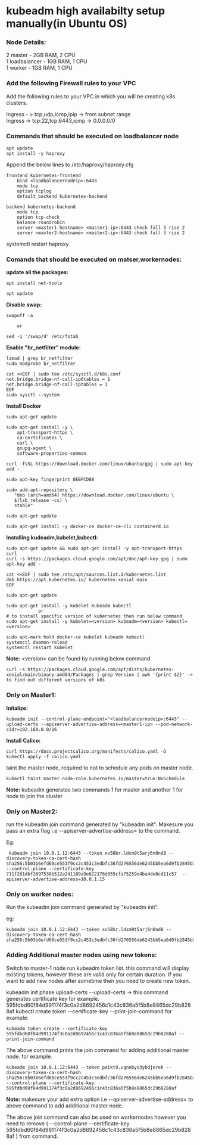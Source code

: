 # kubeadm high availabilty setup manually(in Ubuntu OS)


### Node Details:

2 master - 2GB RAM, 2 CPU  
1 loadbalancer - 1GB RAM, 1 CPU  
1 worker - 1GB RAM, 1 CPU  

### Add the following Firewall rules to your VPC

Add the following rules to your VPC in which you will be creating k8s clusters.

Ingress - > tcp,udp,icmp,ipip -> from subnet range  
Ingress -> tcp:22,tcp:6443,icmp -> 0.0.0.0/0  

### Commands that should be executed on loadbalancer node

```
apt update
apt install -y haproxy
```

Append the below lines to /etc/haproxy/haproxy.cfg

```
frontend kubernetes-frontend
    bind <loadbalancernodeip>:6443
    mode tcp
    option tcplog
    default_backend kubernetes-backend

backend kubernetes-backend
    mode tcp
    option tcp-check
    balance roundrobin
    server <master1-hostname> <master1-ip>:6443 check fall 3 rise 2
    server <master2-hostname> <master2-ip>:6443 check fall 3 rise 2
```

systemctl restart haproxy

### Comands that should be executed on matser,workernodes:

**update all the packages:**

```
apt install net-tools

apt update
```

**Disable swap:**

```
swapoff -a 

    or

sed -i '/swap/d' /etc/fstab
```

**Enable "br_netfilter" module:**

```
lsmod | grep br_netfilter
sudo modprobe br_netfilter

cat <<EOF | sudo tee /etc/sysctl.d/k8s.conf
net.bridge.bridge-nf-call-ip6tables = 1
net.bridge.bridge-nf-call-iptables = 1
EOF
sudo sysctl --system
```

**Install Docker**

```
sudo apt-get update

sudo apt-get install -y \
    apt-transport-https \
    ca-certificates \
    curl \
    gnupg-agent \
    software-properties-common

curl -fsSL https://download.docker.com/linux/ubuntu/gpg | sudo apt-key add -

sudo apt-key fingerprint 0EBFCD88

sudo add-apt-repository \
   "deb [arch=amd64] https://download.docker.com/linux/ubuntu \
   $(lsb_release -cs) \
   stable"

sudo apt-get update

sudo apt-get install -y docker-ce docker-ce-cli containerd.io
```

**Installing kudeadm,kubelet,kubectl:**

```
sudo apt-get update && sudo apt-get install -y apt-transport-https curl
curl -s https://packages.cloud.google.com/apt/doc/apt-key.gpg | sudo apt-key add -

cat <<EOF | sudo tee /etc/apt/sources.list.d/kubernetes.list
deb https://apt.kubernetes.io/ kubernetes-xenial main
EOF

sudo apt-get update

sudo apt-get install -y kubelet kubeadm kubectl
            or 
# to install specific version of kubernetes then run below command
sudo apt-get install -y kubelet=<version> kubeadm=<version> kubectl=<version>

sudo apt-mark hold docker-ce kubelet kubeadm kubectl
systemctl daemon-reload
systemctl restart kubelet
```

**Note:** \<version\> can be found by running below command.

```
curl -s https://packages.cloud.google.com/apt/dists/kubernetes-xenial/main/binary-amd64/Packages | grep Version | awk '{print $2}' -> to find out different versions of k8s
```

### Only on Master1:

**Initalize:**

```
kubeadm init --control-plane-endpoint="<loadbalancernodeip>:6443" --upload-certs --apiserver-advertise-address=<master1-ip> --pod-network-cidr=192.168.0.0/16 
```

**Install Calico:**

```
curl https://docs.projectcalico.org/manifests/calico.yaml -O
kubectl apply -f calico.yaml
```

taint the master node, required to not to schedule any pods on master node.

```
kubectl taint master node-role.kubernetes.io/master=true:NoSchedule
```

**Note:** kubeadm generates two commands 1 for master and another 1 for node to join the cluster


### Only on Master2:


run the kubeadm join command generated by "kubeadm init". Makesure you pass an extra flag i.e --apiserver-advertise-address=<master2-ip> to the command.

Eg:

```
 kubeadm join 10.0.1.12:6443 --token xv58br.ldsm9t5arj6n0nd8 --discovery-token-ca-cert-hash sha256:5b03b6efd60ce553f9cc2c453c3edbfc36fd276556de6245bb5ea6d9fb2845b3 --control-plane --certificate-key 711f281dbf2697530b512a2d1109a9e622178d055cfa75259e4ba4de0cd11c57  --apiserver-advertise-address=10.0.1.15
```

### Only on worker nodes:

Run the kubeadm join command generated by "kubeadm init".

eg:

```
kubeadm join 10.0.1.12:6443 --token xv58br.ldsm9t5arj6n0nd8 --discovery-token-ca-cert-hash sha256:5b03b6efd60ce553f9cc2c453c3edbfc36fd276556de6245bb5ea6d9fb2845b3 
```

### Adding Additional master nodes using new tokens:


Switch to master-1 node run kubeadm token list. this command will display existing tokens, however these are valid only for certain duration. If you want to add new nodes after sometime then you need to create new token.

kubeadm init phase upload-certs --upload-certs -> this command generates certificate key for example. 595fdbd60f84d991174f3c0a2d8692456c1c43c836a5f5b8e8865dc29b8288af
kubectl create token --certificate-key <certificatekey-generated-from-previous-command> --print-join-command
for example:
```
kubeadm token create --certificate-key 595fdbd60f84d991174f3c0a2d8692456c1c43c836a5f5b8e8865dc29b8288af --print-join-command
```
The above command prints the join command for adding additional master node. for example.
```
kubeadm join 10.0.1.12:6443 --token paikt9.uqnobyo3ybdjerek --discovery-token-ca-cert-hash sha256:5b03b6efd60ce553f9cc2c453c3edbfc36fd276556de6245bb5ea6d9fb2845b3 --control-plane --certificate-key 595fdbd60f84d991174f3c0a2d8692456c1c43c836a5f5b8e8865dc29b8288af
```
**Note:** makesure your add extra option i.e --apiserver-advertise-address=<master3-ip> to above command to add additional master node.

The above join command can also be used on workernodes however you need to remove ( --control-plane --certificate-key 595fdbd60f84d991174f3c0a2d8692456c1c43c836a5f5b8e8865dc29b8288af ) from command.




